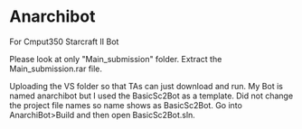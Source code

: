 # Anarchibot
For Cmput350 Starcraft II Bot

Please look at only "Main_submission" folder.
Extract the Main_submission.rar file.

Uploading the VS folder so that TAs can just download and run.
My Bot is named anarchibot but I used the BasicSc2Bot as a template.
Did not change the project file names so name shows as BasicSc2Bot.
Go into AnarchiBot>Build and then open BasicSc2Bot.sln.
